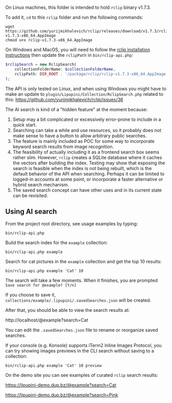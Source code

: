 On Linux machines, this folder is intended to hold `rclip` binary v1.7.3.

To add it, `cd` to this `rclip` folder and run the following commands:

```shell
wget https://github.com/yurijmikhalevich/rclip/releases/download/v1.7.3/rclip-v1.7.3-x86_64.AppImage
chmod u+x rclip-v1.7.3-x86_64.AppImage
```

On Windows and MacOS, you will need to follow the [rclip installation instructions](https://github.com/yurijmikhalevich/rclip#installation) then update the `rclipPath` in `bin/rclip-api.php`:

```php
$rclipSearch = new RclipSearch(
	collectionFolderName: $collectionFolderName,
	rclipPath: DIR_ROOT . '/package/rclip/rclip-v1.7.3-x86_64.AppImage'
);
```

The API is only tested on Linux, and when using Windows you might have to make an update to `plugin/Lipupini/Collection/RclipSearch.php` related to this: https://github.com/yurijmikhalevich/rclip/issues/36

The AI search is kind of a "hidden feature" at the moment because:

1. Setup may a bit complicated or excessively error-prone to include in a quick start.
2. Searching can take a while and use resources, so it probably does not make sense to have a button to allow arbitrary public searches.
3. The feature is mainly included as POC for some way to incorporate keyword search results from image recognition.
4. The feasibility of actually including it as a frontend search box seems rather slim. However, `rclip` creates a SQLite database where it caches the vectors after building the index. Testing may show that exposing the search is feasible when the index is not being rebuilt, which is the default behavior of the API when searching. Perhaps it can be limited to logged-in accounts at some point, or incorporate a faster alternative or hybrid search mechanism.
5. The saved search concept can have other uses and in its current state can be revisited.

## Using AI search

From the project root directory, see usage examples by typing:

```shell
bin/rclip-api.php
```

Build the search index for the `example` collection:

```shell
bin/rclip-api.php example
```

Search for cat pictures in the `example` collection and get the top 10 results:

```shell
bin/rclip-api.php example 'Cat' 10
```

The search will take a few moments. When it finishes, you are prompted `Save search for @example? [Y/n]`

If you choose to save it, `collections/example/.lipupini/.savedSearches.json` will be created.

After that, you should be able to view the search results at:

http://localhost/@example?search=Cat

You can edit the `.savedSearches.json` file to rename or reorganize saved searches.

If your console (e.g. Konsole) supports iTerm2 Inline Images Protocol, you can try showing images previews in the CLI search without saving to a collection:

```shell
bin/rclip-api.php example 'Cat' 10 preview
```

On the demo site you can see examples of curated `rclip` search results:

https://lipupini-demo.dup.bz/@example?search=Cat

https://lipupini-demo.dup.bz/@example?search=Pink
